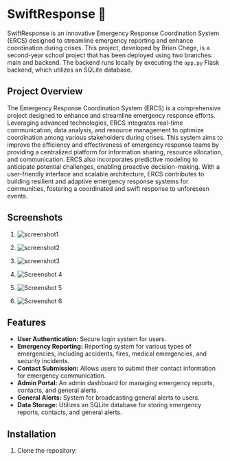# SwiftResponse 🚀

SwiftResponse is an innovative Emergency Response Coordination System (ERCS) designed to streamline emergency reporting and enhance coordination during crises. This project, developed by Brian Chege, is a second-year school project that has been deployed using two branches: main and backend. The backend runs locally by executing the `app.py` Flask backend, which utilizes an SQLite database.

## Project Overview

The Emergency Response Coordination System (ERCS) is a comprehensive project designed to enhance and streamline emergency response efforts. Leveraging advanced technologies, ERCS integrates real-time communication, data analysis, and resource management to optimize coordination among various stakeholders during crises. This system aims to improve the efficiency and effectiveness of emergency response teams by providing a centralized platform for information sharing, resource allocation, and communication. ERCS also incorporates predictive modeling to anticipate potential challenges, enabling proactive decision-making. With a user-friendly interface and scalable architecture, ERCS contributes to building resilient and adaptive emergency response systems for communities, fostering a coordinated and swift response to unforeseen events.

## Screenshots

1. ![screenshot1](https://github.com/CHEGEBB/SwiftResponse/assets/123733116/c5d89397-b7fe-4bd8-9789-ffd84eb76989)

2. ![screenshot2](https://github.com/CHEGEBB/SwiftResponse/assets/123733116/236d9f78-67f5-43ce-a740-f993ee29f948)

3. ![screenshot3](https://github.com/CHEGEBB/SwiftResponse/assets/123733116/1bc832bf-0cd2-4ea3-ac1b-27651673bc57)

4. ![Screenshot 4](path/to/screenshot4.png)
5. ![Screenshot 5](path/to/screenshot5.png)
6. ![Screenshot 6](path/to/screenshot6.png)

## Features

- **User Authentication:** Secure login system for users.
- **Emergency Reporting:** Reporting system for various types of emergencies, including accidents, fires, medical emergencies, and security incidents.
- **Contact Submission:** Allows users to submit their contact information for emergency communication.
- **Admin Portal:** An admin dashboard for managing emergency reports, contacts, and general alerts.
- **General Alerts:** System for broadcasting general alerts to users.
- **Data Storage:** Utilizes an SQLite database for storing emergency reports, contacts, and general alerts.

## Installation

1. Clone the repository:
